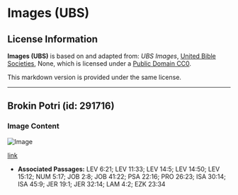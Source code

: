 # Images (UBS)

## License Information

**Images (UBS)** is based on and adapted from: _UBS Images_, [United Bible Societies](https://unitedbiblesocieties.org/), None, which is licensed under a [Public Domain CC0](https://creativecommons.org/public-domain/cc0/).

This markdown version is provided under the same license.



--------------------------------

## Brokin Potri (id: 291716)

### Image Content

![Image](https://cdn.aquifer.bible/aquifer-content/resources/Media/WEB-0493_broken_pottery.jpg)

[link](https://cdn.aquifer.bible/aquifer-content/resources/Media/WEB-0493_broken_pottery.jpg)

* **Associated Passages:** LEV 6:21; LEV 11:33; LEV 14:5; LEV 14:50; LEV 15:12; NUM 5:17; JOB 2:8; JOB 41:22; PSA 22:16; PRO 26:23; ISA 30:14; ISA 45:9; JER 19:1; JER 32:14; LAM 4:2; EZK 23:34

